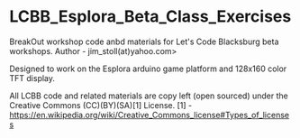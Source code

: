 # LCBB_Esplora_Beta_Class_Exercises

BreakOut workshop code anbd materials for Let's Code Blacksburg beta workshops.
Author - jim_stoll(at)yahoo.com>

Designed to work on the Esplora arduino game platform and 128x160 color TFT display.

All LCBB code and related materials are copy left (open sourced) under the Creative Commons (CC)(BY)(SA)[1] License.
[1] - https://en.wikipedia.org/wiki/Creative_Commons_license#Types_of_licenses
